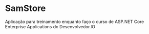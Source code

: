 # SamStore
Aplicação para treinamento enquanto faço o curso de ASP.NET Core Enterprise Applications do Desenvolvedor.IO
